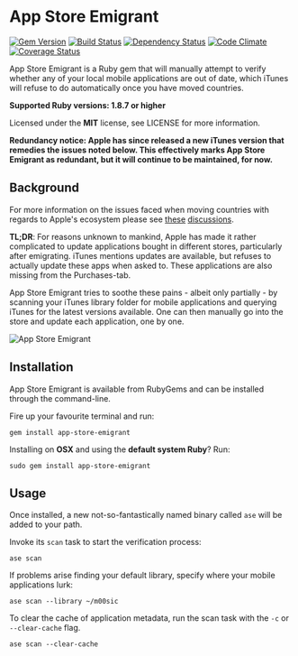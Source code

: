 # App Store Emigrant

[![Gem Version](https://badge.fury.io/rb/app-store-emigrant.png)](https://rubygems.org/gems/app-store-emigrant)
[![Build Status](https://secure.travis-ci.org/timkurvers/app-store-emigrant.png?branch=master)](https://travis-ci.org/timkurvers/app-store-emigrant)
[![Dependency Status](https://gemnasium.com/timkurvers/app-store-emigrant.png)](https://gemnasium.com/timkurvers/app-store-emigrant)
[![Code Climate](https://codeclimate.com/github/timkurvers/app-store-emigrant.png)](https://codeclimate.com/github/timkurvers/app-store-emigrant)
[![Coverage Status](https://coveralls.io/repos/timkurvers/app-store-emigrant/badge.png?branch=master)](https://coveralls.io/r/timkurvers/app-store-emigrant)

App Store Emigrant is a Ruby gem that will manually attempt to verify whether any of your local mobile applications are out of date, which iTunes will refuse to do automatically once you have moved countries.

**Supported Ruby versions: 1.8.7 or higher**

Licensed under the **MIT** license, see LICENSE for more information.

**Redundancy notice: Apple has since released a new iTunes version that remedies the issues noted below. This effectively marks App Store Emigrant as redundant, but it will continue to be maintained, for now.**


## Background

For more information on the issues faced when moving countries with regards to Apple's ecosystem please see [these](https://discussions.apple.com/thread/2443094) [discussions](https://discussions.apple.com/message/16273593).

**TL;DR**: For reasons unknown to mankind, Apple has made it rather complicated to update applications bought in different stores, particularly after emigrating. iTunes mentions updates are available, but refuses to actually update these apps when asked to. These applications are also missing from the Purchases-tab.

App Store Emigrant tries to soothe these pains - albeit only partially - by scanning your iTunes library folder for mobile applications and querying iTunes for the latest versions available. One can then manually go into the store and update each application, one by one.

![App Store Emigrant](http://office.moonsphere.net/app-store-emigrant.png?v2)


## Installation

App Store Emigrant is available from RubyGems and can be installed through the command-line.

Fire up your favourite terminal and run:

    gem install app-store-emigrant

Installing on **OSX** and using the **default system Ruby**? Run:

    sudo gem install app-store-emigrant


## Usage

Once installed, a new not-so-fantastically named binary called ```ase``` will be added to your path.

Invoke its ```scan``` task to start the verification process:

    ase scan

If problems arise finding your default library, specify where your mobile applications lurk:

    ase scan --library ~/m00sic

To clear the cache of application metadata, run the scan task with the ```-c``` or ```--clear-cache``` flag.

    ase scan --clear-cache
